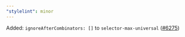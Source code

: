 ```yaml
---
"stylelint": minor
---
```


Added: `ignoreAfterCombinators: []` to `selector-max-universal` ([#6275](https://github.com/stylelint/stylelint/pull/6275))
